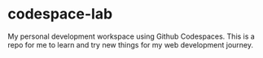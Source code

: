 # codespace-lab
My personal development workspace using Github Codespaces. This is a repo for me to learn and try new things for my web development journey.
